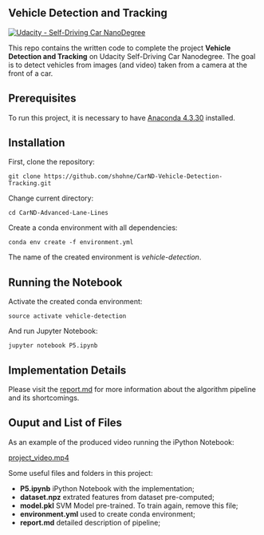## Vehicle Detection and Tracking
[![Udacity - Self-Driving Car NanoDegree](https://s3.amazonaws.com/udacity-sdc/github/shield-carnd.svg)](http://www.udacity.com/drive)

This repo contains the written code to complete the project **Vehicle Detection and Tracking** on Udacity Self-Driving Car Nanodegree. The goal is to detect vehicles from images (and video) taken from a camera at the front of a car.

Prerequisites
---
To run this project, it is necessary to have [Anaconda 4.3.30](https://anaconda.org/conda-canary/conda/files?version=4.3.30) installed.

Installation
---
First, clone the repository:
```
git clone https://github.com/shohne/CarND-Vehicle-Detection-Tracking.git
```
Change current directory:
```
cd CarND-Advanced-Lane-Lines
```
Create a conda environment with all dependencies:
```
conda env create -f environment.yml
```
The name of the created environment is *vehicle-detection*.

Running the Notebook
---
Activate the created conda environment:
```
source activate vehicle-detection
```
And run Jupyter Notebook:
```
jupyter notebook P5.ipynb
```
Implementation Details
---
Please visit the [report.md](report.md) for more information about the algorithm pipeline and its shortcomings.

Ouput and List of Files
---
As an example of the produced video running the iPython Notebook:

[project_video.mp4](output/project_video.mp4)

Some useful files and folders in this project:

- **P5.ipynb** iPython Notebook with the implementation;
- **dataset.npz** extrated features from dataset pre-computed;
- **model.pkl** SVM Model pre-trained. To train again, remove this file;
- **environment.yml** used to create conda environment;
- **report.md** detailed description of pipeline;
